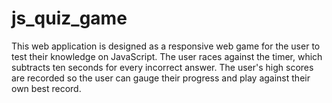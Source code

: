 # js_quiz_game
This web application is designed as a responsive web game for the user to test their knowledge on JavaScript. The user races against the timer, which subtracts ten seconds for every incorrect answer. The user's high scores are recorded so the user can gauge their progress and play against their own best record.
